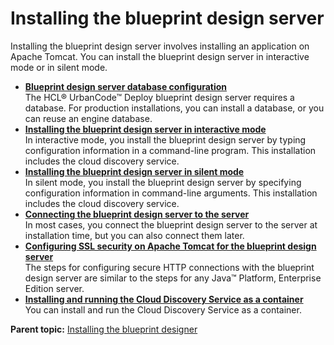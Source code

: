 # Installing the blueprint design server

Installing the blueprint design server involves installing an application on Apache Tomcat. You can install the blueprint design server in interactive mode or in silent mode.

-   **[Blueprint design server database configuration](../../com.edt.doc/topics/install_database_bds_ov.md)**  
The HCL® UrbanCode™ Deploy blueprint design server requires a database. For production installations, you can install a database, or you can reuse an engine database.
-   **[Installing the blueprint design server in interactive mode](../../com.edt.doc/topics/install_server_interactive_bds.md)**  
In interactive mode, you install the blueprint design server by typing configuration information in a command-line program. This installation includes the cloud discovery service.
-   **[Installing the blueprint design server in silent mode](../../com.edt.doc/topics/install_server_silent_bds.md)**  
In silent mode, you install the blueprint design server by specifying configuration information in command-line arguments. This installation includes the cloud discovery service.
-   **[Connecting the blueprint design server to the server](../../com.udeploy.doc/topics/ucdp_integrate.md)**  
In most cases, you connect the blueprint design server to the server at installation time, but you can also connect them later.
-   **[Configuring SSL security on Apache Tomcat for the blueprint design server](../../com.edt.doc/topics/ssl_config_server_bds.md)**  
The steps for configuring secure HTTP connections with the blueprint design server are similar to the steps for any Java™ Platform, Enterprise Edition server.
-   **[Installing and running the Cloud Discovery Service as a container](../../com.edt.doc/topics/install_and_run_cds_container.md)**  
You can install and run the Cloud Discovery Service as a container.

**Parent topic:** [Installing the blueprint designer](../../com.edt.doc/topics/install_ch_bpd.md)


